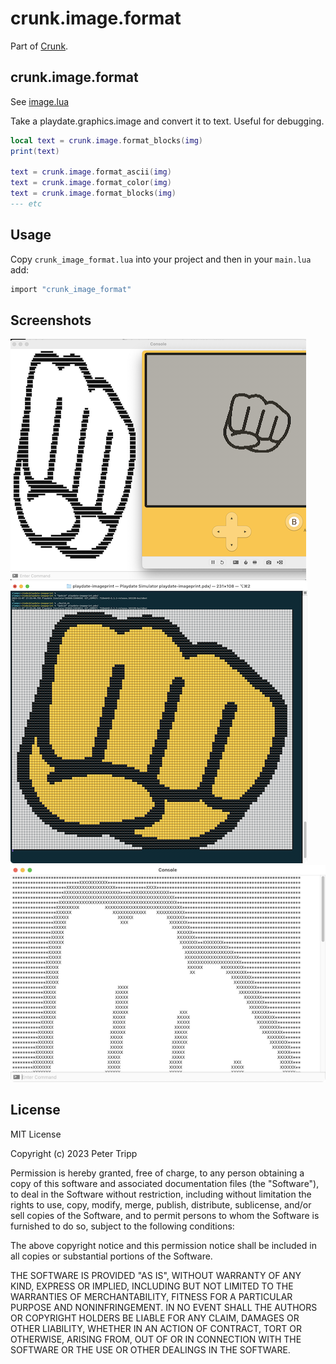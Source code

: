 # crunk.image.format

Part of [Crunk](https://github.com/notpeter/crunk).

## crunk.image.format

See [image.lua](image.lua)

Take a playdate.graphics.image and convert it to text. Useful for debugging.

```lua
local text = crunk.image.format_blocks(img)
print(text)

text = crunk.image.format_ascii(img)
text = crunk.image.format_color(img)
text = crunk.image.format_blocks(img)
--- etc
```

## Usage

Copy `crunk_image_format.lua` into your project and then in your `main.lua` add:
```lua
import "crunk_image_format"
```

## Screenshots

![image_screenshot1.png](image_screenshot1.png)
![image_screenshot2.png](image_screenshot2.png)
![image_screenshot3.png](image_screenshot3.png)

## License

MIT License

Copyright (c) 2023 Peter Tripp

Permission is hereby granted, free of charge, to any person obtaining a copy
of this software and associated documentation files (the "Software"), to deal
in the Software without restriction, including without limitation the rights
to use, copy, modify, merge, publish, distribute, sublicense, and/or sell
copies of the Software, and to permit persons to whom the Software is
furnished to do so, subject to the following conditions:

The above copyright notice and this permission notice shall be included in all
copies or substantial portions of the Software.

THE SOFTWARE IS PROVIDED "AS IS", WITHOUT WARRANTY OF ANY KIND, EXPRESS OR
IMPLIED, INCLUDING BUT NOT LIMITED TO THE WARRANTIES OF MERCHANTABILITY,
FITNESS FOR A PARTICULAR PURPOSE AND NONINFRINGEMENT. IN NO EVENT SHALL THE
AUTHORS OR COPYRIGHT HOLDERS BE LIABLE FOR ANY CLAIM, DAMAGES OR OTHER
LIABILITY, WHETHER IN AN ACTION OF CONTRACT, TORT OR OTHERWISE, ARISING FROM,
OUT OF OR IN CONNECTION WITH THE SOFTWARE OR THE USE OR OTHER DEALINGS IN THE
SOFTWARE.
